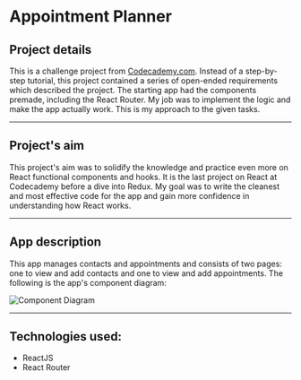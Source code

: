 # Appointment Planner

<!-- ![Project Preview](https://i.imgur.com/---.png) -->

## Project details

This is a challenge project from [Codecademy.com](https://www.codecademy.com/).
Instead of a step-by-step tutorial, this project contained a series of open-ended requirements which described the project.
The starting app had the components premade, including the React Router. My job was to implement the logic and make the app actually work.
This is my approach to the given tasks.

<!-- Here is the [live version](https://www.---.com/) of it. -->

---

## Project's aim

This project's aim was to solidify the knowledge and practice even more on React functional components and hooks.
It is the last project on React at Codecademy before a dive into Redux.
My goal was to write the cleanest and most effective code for the app and gain more confidence in understanding how React works.

---

## App description

This app manages contacts and appointments and consists of two pages: one to view and add contacts and one to view and add appointments.
The following is the app's component diagram:

![Component Diagram](https://i.imgur.com/Oebz49D.png)

---

## Technologies used:

- ReactJS
- React Router
